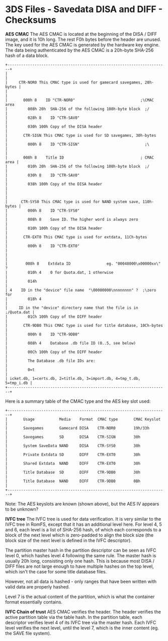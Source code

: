 # 3DS Files - Savedata DISA and DIFF - Checksums


**AES CMAC**
The AES CMAC is located at the beginning of the DISA / DIFF image, and
it is 10h long. The rest F0h bytes before the header are unused.
The key used for the AES CMAC is generated by the hardware key engine.
The data being authenticated by the AES CMAC is a 20h-byte SHA-256 hash
of a data block.

```
+-----------------------------------------------------------------------+
|                                                                       |
|     CTR-NOR0 This CMAC type is used for gamecard savegames, 28h-bytes |
|                                                                       |
|       000h 8    ID "CTR-NOR0"                             ;\CMAC area 
|         008h 20h  SHA-256 of the following 108h-byte block  ;/        |
|         028h 8    ID "CTR-SAV0"                                       |
|         030h 100h Copy of the DISA header                             |
|       CTR-SIGN This CMAC type is used for SD savegames, 30h-bytes     |
|         000h 8    ID "CTR-SIGN"                             ;\        
|                                                                       |
|       008h 8    Title ID                                  ; CMAC area |
|         010h 20h  SHA-256 of the following 108h-byte block  ;/        |
|         030h 8    ID "CTR-SAV0"                                       |
|         038h 100h Copy of the DISA header                             |
|                                                                       |
|      CTR-SYS0 This CMAC type is used for NAND system save, 110h-bytes |
|         000h 8    ID "CTR-SYS0"                                       |
|         008h 8    Save ID. The higher word is always zero             |
|         010h 100h Copy of the DISA header                             |
|       CTR-EXT0 This CMAC type is used for extdata, 11Ch-bytes         |
|         000h 8    ID "CTR-EXT0"                                       |
|                                                                       |
|        008h 8    Extdata ID                eg. "00048000\x00000xx\" ? 
|         010h 4    0 for Quota.dat, 1 otherwise                        |
|         014h                                                          |
| 4    ID in the "device" file name  "\00000000\nnnnnnnn" ?  ;\zero for 
|         018h 4                                                        |
|     ID in the "device" directory name that the file is in ;/Quota.dat |
|         01Ch 100h Copy of the DIFF header                             |
|       CTR-9DB0 This CMAC type is used for title database, 10Ch-bytes  |
|         000h 8    ID "CTR-9DB0"                                       |
|         008h 4    Database .db file ID (0..5, see below)              |
|         00Ch 100h Copy of the DIFF header                             |
|         The Database .db file IDs are:                                |
|         0=t                                                           |
| icket.db, 1=certs.db, 2=title.db, 3=import.db, 4=tmp_t.db, 5=tmp_i.db |
+-----------------------------------------------------------------------+
```

Here is a summary table of the CMAC type and the AES key slot used:

```
+-----------------------------------------------------------------------+
|       Usage           Media    Format  CMAC type       CMAC Keyslot   |
|       Savegames       Gamecard DISA    CTR-NOR0        19h/33h        |
|       Savegames       SD       DISA    CTR-SIGN        30h            |
|       System SaveData NAND     DISA    CTR-SYS0        30h            |
|       Private Extdata SD       DIFF    CTR-EXT0        30h            |
|       Shared Extdata  NAND     DIFF    CTR-EXT0        30h            |
|       Title Database  SD       DIFF    CTR-9DB0        30h            |
|       Title Database  NAND     DIFF    CTR-9DB0        0Bh            |
+-----------------------------------------------------------------------+
```

Note: The AES keyslots are known (shown above), but the AES IV appears
to be unknown?

**IVFC tree**
The IVFC tree is used for data verification. It is very similar to the
IVFC tree in RomFS, except that it has an additional level here. For
level 4, 5 and 6, each level is a list of SHA-256 hash, of which each
corresponds to a block of the next level which is zero-padded to align
the block size (the block size of the next level is defined in the IVFC
descriptor).

The partition master hash in the partition descriptor can be seen as
IVFC level 0, which hashes level 4 following the same rule. The master
hash is usually 20h long, consisting only one hash. This is because most
DISA / DIFF files are not large enough to have multiple hashes on the
top level, which isn\'t the case for some title database files.

However, not all data is hashed - only ranges that have been written
with valid data are properly hashed.

Level 7 is the actual content of the partition, which is what the
container format essentially contains.

**IVFC Chain of trust**
AES CMAC verifies the header.
The header verifies the active partition table via the table hash.
In the partition table, each descriptor verifies level 4 of its IVFC
tree via the master hash.
Each IVFC level verifies the next level, until the level 7, which is the
inner content (eg. the SAVE file system).



